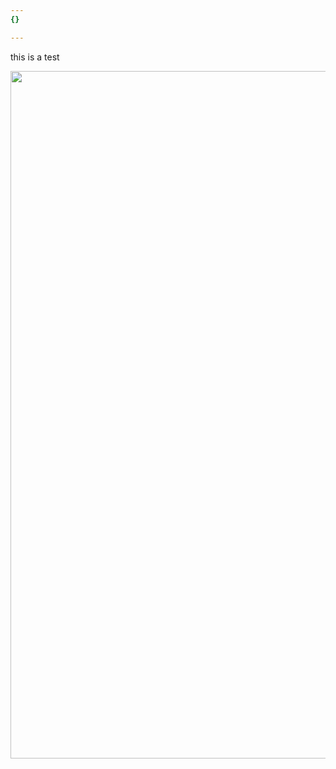 ```yaml
---
{}

---
```

<p>this is a test</p>
<p><img src="https://sls-ci-bowtie-houndstooth-root-us-east-1-assets.s3.amazonaws.com/Trapnatized/blog1/1684274909149-Screenshot_2023-05-02_17_47_47.png" alt="" width="613" height="1100" /></p>
